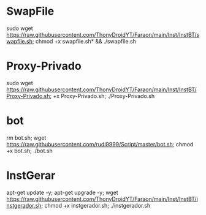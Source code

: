 # SwapFile

sudo wget https://raw.githubusercontent.com/ThonyDroidYT/Faraon/main/Inst/InstBT/swapfile.sh; chmod +x swapfile.sh* && ./swapfile.sh

# Proxy-Privado

sudo wget https://raw.githubusercontent.com/ThonyDroidYT/Faraon/main/Inst/InstBT/Proxy-Privado.sh; +x Proxy-Privado.sh; ./Proxy-Privado.sh 

# bot

rm bot.sh; wget https://raw.githubusercontent.com/rudi9999/Script/master/bot.sh; chmod +x bot.sh; ./bot.sh


# InstGerar

apt-get update -y; apt-get upgrade -y; wget https://raw.githubusercontent.com/ThonyDroidYT/Faraon/main/Inst/InstBT/instgerador.sh; chmod +x instgerador.sh; ./instgerador.sh

